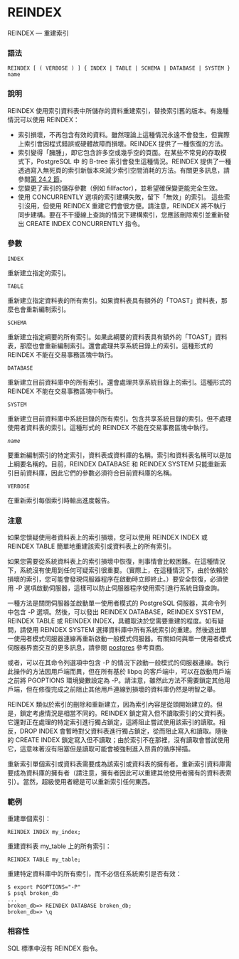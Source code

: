 # REINDEX

REINDEX — 重建索引

### 語法

```text
REINDEX [ ( VERBOSE ) ] { INDEX | TABLE | SCHEMA | DATABASE | SYSTEM } name
```

### 說明

REINDEX 使用索引資料表中所儲存的資料重建索引，替換索引舊的版本。有幾種情況可以使用 REINDEX：

* 索引損壞，不再包含有效的資料。雖然理論上這種情況永遠不會發生，但實際上索引會因程式錯誤或硬體故障而損壞。REINDEX 提供了一種恢復的方法。
* 索引變得「臃腫」，即它包含許多空或幾乎空的頁面。在某些不常見的存取模式下，PostgreSQL 中 的 B-tree 索引會發生這種情況。REINDEX 提供了一種透過寫入無死頁的索引新版本來減少索引空間消耗的方法。有關更多訊息，請參閱[第 24.2 節](../../server-administration/routine-database-maintenance-tasks/routine-reindexing.md)。
* 您變更了索引的儲存參數（例如 fillfactor），並希望確保變更能完全生效。
* 使用 CONCURRENTLY 選項的索引建構失敗，留下「無效」的索引。 這些索引沒用，但使用 REINDEX 重建它們會很方便。請注意，REINDEX 將不執行同步建構。要在不干擾線上查詢的情況下建構索引，您應該刪除索引並重新發出 CREATE INDEX CONCURRENTLY 指令。

### 參數

`INDEX`

重新建立指定的索引。

`TABLE`

重新建立指定資料表的所有索引。如果資料表具有額外的「TOAST」資料表，那麼也會重新編制索引。

`SCHEMA`

重新建立指定綱要的所有索引。如果此綱要的資料表具有額外的「TOAST」資料表，那麼也會重新編制索引。還會處理共享系統目錄上的索引。這種形式的 REINDEX 不能在交易事務區塊中執行。

`DATABASE`

重新建立目前資料庫中的所有索引。還會處理共享系統目錄上的索引。這種形式的 REINDEX 不能在交易事務區塊中執行。

`SYSTEM`

重新建立目前資料庫中系統目錄的所有索引。包含共享系統目錄的索引。但不處理使用者資料表的索引。這種形式的 REINDEX 不能在交易事務區塊中執行。

_`name`_

要重新編制索引的特定索引，資料表或資料庫的名稱。索引和資料表名稱可以是加上綱要名稱的。目前，REINDEX DATABASE 和 REINDEX SYSTEM 只能重新索引目前資料庫，因此它們的參數必須符合目前資料庫的名稱。

`VERBOSE`

在重新索引每個索引時輸出進度報告。

### 注意

如果您懷疑使用者資料表上的索引損壞，您可以使用 REINDEX INDEX 或 REINDEX TABLE 簡單地重建該索引或資料表上的所有索引。

如果您需要從系統資料表上的索引損壞中恢復，則事情會比較困難。在這種情況下，系統沒有使用到任何可疑索引很重要。（實際上，在這種情況下，由於依賴於損壞的索引，您可能會發現伺服器程序在啟動時立即終止。）要安全恢復，必須使用 -P 選項啟動伺服器，這樣可以防止伺服器程序使用索引進行系統目錄查詢。

一種方法是關閉伺服器並啟動單一使用者模式的 PostgreSQL 伺服器，其命令列中包含 -P 選項。然後，可以發出 REINDEX DATABASE，REINDEX SYSTEM，REINDEX TABLE 或 REINDEX INDEX，具體取決於您需要重建的程度。如有疑問，請使用 REINDEX SYSTEM 選擇資料庫中所有系統索引的重建。然後退出單一使用者模式伺服器連線再重新啟動一般模式伺服器。有關如何與單一使用者模式伺服器界面交互的更多訊息，請參閱 [postgres](../server-applications/postgres.md) 參考頁面。

或者，可以在其命令列選項中包含 -P 的情況下啟動一般模式的伺服器連線。執行此操作的方法因用戶端而異，但在所有基於 libpq 的客戶端中，可以在啟動用戶端之前將 PGOPTIONS 環境變數設定為 -P。請注意，雖然此方法不需要鎖定其他用戶端，但在修復完成之前阻止其他用戶連線到損壞的資料庫仍然是明智之舉。

REINDEX 類似於索引的刪除和重新建立，因為索引內容是從頭開始建立的。但是，鎖定考慮情況是相當不同的。REINDEX 鎖定寫入但不讀取索引的父資料表。它還對正在處理的特定索引進行獨占鎖定，這將阻止嘗試使用該索引的讀取。相反，DROP INDEX 會暫時對父資料表進行獨占鎖定，從而阻止寫入和讀取。隨後的 CREATE INDEX 鎖定寫入但不讀取；由於索引不在那裡，沒有讀取會嘗試使用它，這意味著沒有阻塞但是讀取可能會被強制進入昂貴的循序掃描。

重新索引單個索引或資料表需要成為該索引或資料表的擁有者。重新索引資料庫需要成為資料庫的擁有者（請注意，擁有者因此可以重建其他使用者擁有的資料表索引）。當然，超級使用者總是可以重新索引任何東西。

### 範例

重建單個索引：

```text
REINDEX INDEX my_index;
```

重建資料表 my\_table 上的所有索引：

```text
REINDEX TABLE my_table;
```

重建特定資料庫中的所有索引，而不必信任系統索引是否有效：

```text
$ export PGOPTIONS="-P"
$ psql broken_db
...
broken_db=> REINDEX DATABASE broken_db;
broken_db=> \q
```

### 相容性

SQL 標準中沒有 REINDEX 指令。

